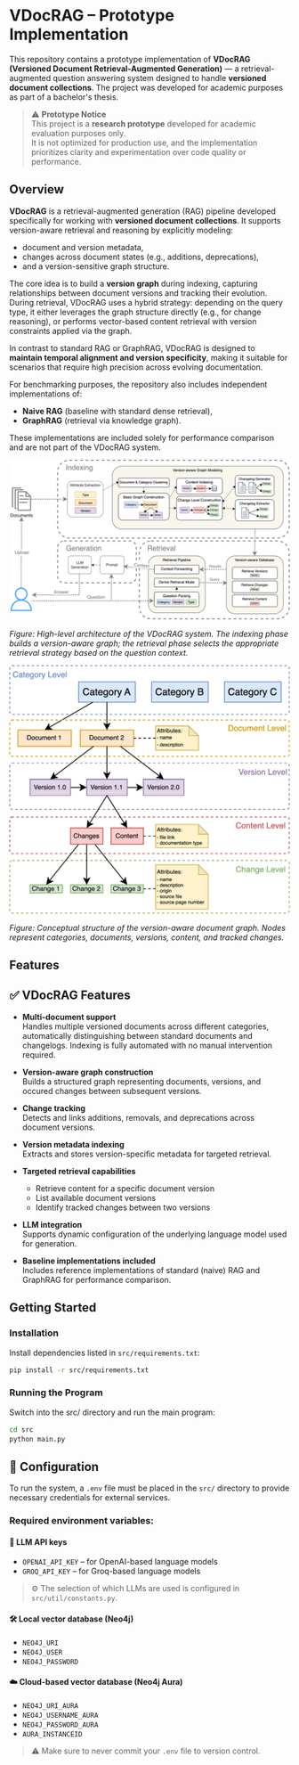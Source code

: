 # VDocRAG – Prototype Implementation

This repository contains a prototype implementation of **VDocRAG (Versioned Document Retrieval-Augmented Generation)** — a retrieval-augmented question answering system designed to handle **versioned document collections**. The project was developed for academic purposes as part of a bachelor's thesis.

> ⚠️ **Prototype Notice**  
> This project is a **research prototype** developed for academic evaluation purposes only.  
> It is not optimized for production use, and the implementation prioritizes clarity and experimentation over code quality or performance.

## Overview

**VDocRAG** is a retrieval-augmented generation (RAG) pipeline developed specifically for working with **versioned document collections**. It supports version-aware retrieval and reasoning by explicitly modeling:

- document and version metadata,
- changes across document states (e.g., additions, deprecations),
- and a version-sensitive graph structure.

The core idea is to build a **version graph** during indexing, capturing relationships between document versions and tracking their evolution. During retrieval, VDocRAG uses a hybrid strategy: depending on the query type, it either leverages the graph structure directly (e.g., for change reasoning), or performs vector-based content retrieval with version constraints applied via the graph.

In contrast to standard RAG or GraphRAG, VDocRAG is designed to **maintain temporal alignment and version specificity**, making it suitable for scenarios that require high precision across evolving documentation.

For benchmarking purposes, the repository also includes independent implementations of:

- **Naive RAG** (baseline with standard dense retrieval),
- **GraphRAG** (retrieval via knowledge graph).

These implementations are included solely for performance comparison and are not part of the VDocRAG system.


![VDocRAG Framework Overview](data/img/framework_vdocrag.png)

*Figure: High-level architecture of the VDocRAG system. The indexing phase builds a version-aware graph; the retrieval phase selects the appropriate retrieval strategy based on the question context.*

![VDocRAG Graph Structure](data/img/framework_graph_structure.png)

*Figure: Conceptual structure of the version-aware document graph. Nodes represent categories, documents, versions, content, and tracked changes.*

## Features

## ✅ VDocRAG Features

- **Multi-document support**  
  Handles multiple versioned documents across different categories, automatically distinguishing between standard documents and changelogs. Indexing is fully automated with no manual intervention required.

- **Version-aware graph construction**  
  Builds a structured graph representing documents, versions, and occured changes between subsequent versions.

- **Change tracking**  
  Detects and links additions, removals, and deprecations across document versions.

- **Version metadata indexing**  
  Extracts and stores version-specific metadata for targeted retrieval.

- **Targeted retrieval capabilities**  
  - Retrieve content for a specific document version  
  - List available document versions  
  - Identify tracked changes between two versions

- **LLM integration**  
  Supports dynamic configuration of the underlying language model used for generation.

- **Baseline implementations included**  
  Includes reference implementations of standard (naive) RAG and GraphRAG for performance comparison.

## Getting Started

### Installation

Install dependencies listed in `src/requirements.txt`:

```bash
pip install -r src/requirements.txt
```

### Running the Program

Switch into the src/ directory and run the main program:
```bash
cd src
python main.py
```

## 🔐 Configuration

To run the system, a `.env` file must be placed in the `src/` directory to provide necessary credentials for external services.

### Required environment variables:

#### 🔑 LLM API keys
- `OPENAI_API_KEY` – for OpenAI-based language models
- `GROQ_API_KEY` – for Groq-based language models

> ⚙️ The selection of which LLMs are used is configured in `src/util/constants.py`.

#### 🛠️ Local vector database (Neo4j)
- `NEO4J_URI`  
- `NEO4J_USER`  
- `NEO4J_PASSWORD`  

#### ☁️ Cloud-based vector database (Neo4j Aura)
- `NEO4J_URI_AURA`  
- `NEO4J_USERNAME_AURA`  
- `NEO4J_PASSWORD_AURA`  
- `AURA_INSTANCEID`  

> ⚠️ Make sure to never commit your `.env` file to version control.
